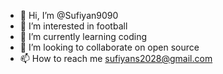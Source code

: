 - 👋 Hi, I’m @Sufiyan9090
- 👀 I’m interested in football
- 🌱 I’m currently learning coding
- 💞️ I’m looking to collaborate on open source
- 📫 How to reach me sufiyans2028@gmail.com

<!---
Sufiyan9090/Sufiyan9090 is a ✨ special ✨ repository because its `README.md` (this file) appears on your GitHub profile.
You can click the Preview link to take a look at your changes.
--->
